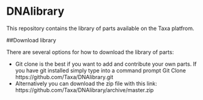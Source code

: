 # DNAlibrary

This repository contains the library of parts available on the Taxa platfrom.

##Download library

There are several options for how to download the library of parts: 
<ul>
<li>Git clone is the best if you want to add and contribute your own parts. If you have git installed simply type into a command prompt Git Clone https://github.com/Taxa/DNAlibrary.git</li>
<li>Alternatively you can download the zip file with this link: https://github.com/Taxa/DNAlibrary/archive/master.zip</li>
<ul>

